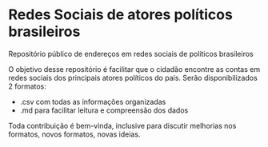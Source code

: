 # Redes Sociais de atores políticos brasileiros

Repositório público de endereços em redes sociais de políticos brasileiros

O objetivo desse repositório é facilitar que o cidadão encontre as contas em redes sociais dos principais atores políticos do país. Serão disponibilizados 2 formatos:

- .csv com todas as informações organizadas
- .md para facilitar leitura e compreensão dos dados

Toda contribuição é bem-vinda, inclusive para discutir melhorias nos formatos, novos formatos, novas ideias.
